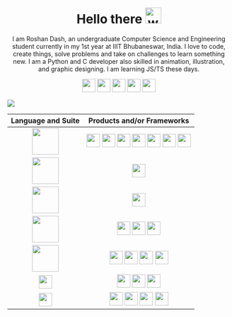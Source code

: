 <h1 align="center">
  Hello there
  <img alt="wave" src="https://emojis.slackmojis.com/emojis/images/1613285697/12806/meow_attention.png?1613285697" width="36">
</h1>
<p align="center">I am Roshan Dash, an undergraduate Computer Science and Engineering student currently in my 1st year at IIIT Bhubaneswar, India. I love to code, create things, solve problems and take on challenges to learn something new. I am a Python and C developer also skilled in animation, illustration, and graphic designing. I am learning JS/TS these days.</p>

<p align="center">
<a href="https://roshandash.ml"><img src = "https://badges.pufler.dev/visits/roshan1337d/roshan1337d" height = 30px></a>
<a href="https://twitter.com/roshan1337d"><img src = "https://img.shields.io/badge/Twitter-Page?style=flat&logo=twitter&logoColor=white&color=1CA2F1" height = 30px></a>
<a href="https://www.linkedin.com/in/roshandash/"><img src = "https://img.shields.io/badge/LinkedIn-Page?style=flat&logo=linkedin&logoColor=white&color=0E76A8" height = 30px></a>
<a href="https://discordapp.com/users/415490428721168384"><img src = "https://img.shields.io/badge/Discord-Page?style=flat&logo=discord&logoColor=white&color=4169E1" height = 30px></a>
<a href="https://www.instagram.com/roshan1337d/"><img src = "https://img.shields.io/badge/Instagram-Page?style=flat&logo=instagram&logoColor=white&color=DD2A7B" height = 30px></a>

![](https://activity-graph.herokuapp.com/graph?username=roshan1337d&theme=xcode&hide_border=false&area=true&custom_title=Github%20Contribution%20Graph)

| Language and Suite | Products and/or Frameworks |
| :---: | :---: |
| <img src = "https://cdn.jsdelivr.net/gh/devicons/devicon/icons/python/python-original.svg" height = 60px> | <img src = "https://img.shields.io/badge/Flask-Page?style=flat&logo=flask&logoColor=white&color=008bb9" height = 30px> <img src = "https://img.shields.io/badge/FastAPI-Page?style=flat&logo=fastapi&logoColor=white&color=009385" height = 30px> <img src = "https://img.shields.io/badge/Pillow-Page?style=flat&logo=python&logoColor=white&color=3571a3" height = 30px> <img src = "https://img.shields.io/badge/Discord API-Page?style=flat&logo=discord&logoColor=white&color=4169E1" height = 30px> <img src = "https://img.shields.io/badge/PyMongo-Page?style=flat&logo=mongodb&logoColor=white&color=4db33d" height = 30px> <img src = "https://img.shields.io/badge/Requests-Page?style=flat&color=a1438c" height = 30px> <img src = "https://img.shields.io/badge/Async Programming-Page?style=flat&color=633096" height = 30px>|
| <img src = "https://cdn.jsdelivr.net/gh/devicons/devicon/icons/c/c-original.svg" height = 60px> | <img src = "https://img.shields.io/badge/Standard Libraries-Page?style=flat&color=633096" height = 30px> |
| <img src = "https://cdn.jsdelivr.net/gh/devicons/devicon/icons/javascript/javascript-original.svg" height = 60px> | <img src = "https://img.shields.io/badge/Node-Page?style=flat&logo=nodedotjs&logoColor=white&color=83CD29" height = 30px> |
| <img src="https://upload.wikimedia.org/wikipedia/commons/4/49/Applications-database.svg" height=60px> | <img src = "https://img.shields.io/badge/MySQL-Page?style=flat&logo=mysql&logoColor=white&color=0f80cc" height = 30px> <img src = "https://img.shields.io/badge/SQLite-Page?style=flat&logo=sqlite&logoColor=white&color=0f80cc" height = 30px> <img src = "https://img.shields.io/badge/MongoDB-Page?style=flat&logo=mongodb&logoColor=white&color=4db33d" height = 30px> |
| <img src="https://svgshare.com/i/cW2.svg" height=60px> | <img src = "https://img.shields.io/badge/Photoshop-Page?style=flat&logo=adobephotoshop&logoColor=white&color=125f7e" height = 30px> <img src = "https://img.shields.io/badge/Illustrator-Page?style=flat&logo=adobeillustrator&logoColor=white&color=d17107" height = 30px> <img src = "https://img.shields.io/badge/Premiere-Page?style=flat&logo=adobepremierepro&logoColor=white&color=875197" height = 30px> <img src = "https://img.shields.io/badge/Aftereffects-Page?style=flat&logo=adobeaftereffects&logoColor=white&color=633096" height = 30px>|
| <img src = "https://img.shields.io/badge/Frontend-Page?style=flat&color=008bb9" height = 30px> | <img src = "https://img.shields.io/badge/HTML-Page?style=flat&logo=html5&logoColor=white&color=e44d26" height = 30px> <img src = "https://img.shields.io/badge/CSS-Page?style=flat&logo=css3&logoColor=white&color=264de4" height = 30px> <img src = "https://img.shields.io/badge/Bootstrap-Page?style=flat&logo=bootstrap&logoColor=white&color=563d7c" height = 30px> |
| <img src = "https://img.shields.io/badge/Others-Page?style=flat&color=008bb9" height = 30px> | <img src = "https://img.shields.io/badge/Github-Page?style=flat&logo=github&logoColor=white&color=8d028d" height = 30px> <img src = "https://img.shields.io/badge/VSCode-Page?style=flat&logo=visualstudiocode&logoColor=white&color=008bb9" height = 30px> <img src = "https://img.shields.io/badge/Replit-Page?style=flat&logo=replit&logoColor=white&color=56676e" height = 30px> <img src = "https://img.shields.io/badge/Heroku-Page?style=flat&logo=heroku&logoColor=white&color=6762a6" height = 30px> |
